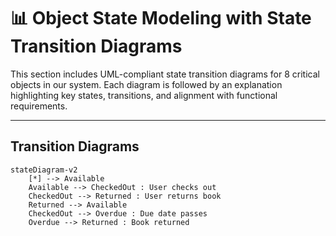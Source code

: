 # 📊 Object State Modeling with State Transition Diagrams

This section includes UML-compliant state transition diagrams for 8 critical objects in our system. Each diagram is followed by an explanation highlighting key states, transitions, and alignment with functional requirements.

---

##   Transition Diagrams

```mermaid
stateDiagram-v2
    [*] --> Available
    Available --> CheckedOut : User checks out
    CheckedOut --> Returned : User returns book
    Returned --> Available
    CheckedOut --> Overdue : Due date passes
    Overdue --> Returned : Book returned

